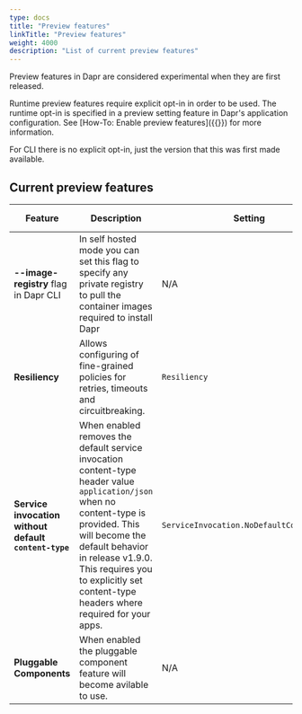 ```yaml
---
type: docs
title: "Preview features"
linkTitle: "Preview features"
weight: 4000
description: "List of current preview features"
---
```

Preview features in Dapr are considered experimental when they are first released. 

Runtime preview features require explicit opt-in in order to be used. The runtime opt-in is specified in a preview setting feature in Dapr's application configuration. See [How-To: Enable preview features]({{<ref preview-features>}}) for more information.

For CLI there is no explicit opt-in, just the version that this was first made available.


## Current preview features
| Feature | Description | Setting | Documentation | Version introduced |
| ---------- |-------------|---------|---------------|-----------------|
| **--image-registry** flag in Dapr CLI| In self hosted mode you can set this flag to specify any private registry to pull the container images required to install Dapr| N/A | [CLI init command reference]({{<ref "dapr-init.md#self-hosted-environment" >}}) | v1.7 |
| **Resiliency** | Allows configuring of fine-grained policies for retries, timeouts and circuitbreaking. | `Resiliency` | [Configure Resiliency Policies]({{<ref "resiliency-overview">}}) | v1.7|
| **Service invocation without default `content-type`** | When enabled removes the default service invocation content-type header value `application/json` when no content-type is provided. This will become the default behavior in release v1.9.0. This requires you to explicitly set content-type headers where required for your apps. | `ServiceInvocation.NoDefaultContentType` | [Service Invocation]({{<ref "service_invocation_api.md#request-contents" >}}) | v1.7 |
| **Pluggable Components** | When enabled the pluggable component feature will become avilable to use. | N/A | [Pluggable components overview ]({{<ref "pluggable-components-overview.md" >}}) | v1.9 |

